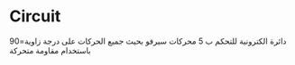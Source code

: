 # Circuit
دائرة الكترونية للتحكم ب 5 محركات سيرفو بحيث جميع الحركات على درجة زاوية=90
باستخدام مقاومة متحركة
